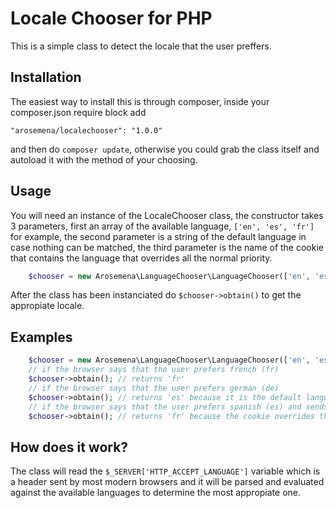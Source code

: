 # Locale Chooser for PHP
This is a simple class to detect the locale that the user preffers.

## Installation
The easiest way to install this is through composer, inside your composer.json require block add

    "arosemena/localechooser": "1.0.0"

and then do `composer update`, otherwise you could grab the class itself and autoload it with the method of your choosing.

## Usage

You will need an instance of the LocaleChooser class, the constructor takes 3 parameters, first an array of the available language, `['en', 'es', 'fr']` for example, the second parameter is a string of the default language in case nothing can be matched, the third parameter is the name of the cookie that contains the language that overrides all the normal priority.

```php
    $chooser = new Arosemena\LanguageChooser\LanguageChooser(['en', 'es'], 'en', 'language');
```

After the class has been instanciated do `$chooser->obtain()` to get the appropiate locale.

## Examples

```php
    $chooser = new Arosemena\LanguageChooser\LanguageChooser(['en', 'es', 'fr'], 'es', 'language');
    // if the browser says that the user prefers french (fr)
    $chooser->obtain(); // returns 'fr'
    // if the browser says that the user prefers german (de)
    $chooser->obtain(); // returns 'es' because it is the default language and german isn't supported
    // if the browser says that the user prefers spanish (es) and sends a cookie named language with the value 'fr'
    $chooser->obtain(); // returns 'fr' because the cookie overrides the browser preferred language
```

## How does it work?
The class will read the `$_SERVER['HTTP_ACCEPT_LANGUAGE']` variable which is a header sent by most modern browsers and it will be parsed and evaluated against the available languages to determine the most appropiate one.